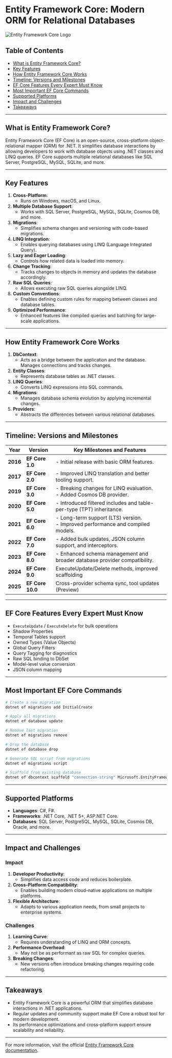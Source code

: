 # Entity Framework Core: Modern ORM for Relational Databases

![Entity Framework Core Logo](https://learn.microsoft.com/en-us/ef/core/media/ef-core-logo.svg)

## Table of Contents

- [What is Entity Framework Core?](#what-is-entity-framework-core)
- [Key Features](#key-features)
- [How Entity Framework Core Works](#how-entity-framework-core-works)
- [Timeline: Versions and Milestones](#timeline-versions-and-milestones)
- [EF Core Features Every Expert Must Know](#ef-core-features-every-expert-must-know)
- [Most Important EF Core Commands](#most-important-ef-core-commands)
- [Supported Platforms](#supported-platforms)
- [Impact and Challenges](#impact-and-challenges)
- [Takeaways](#takeaways)

---

## What is Entity Framework Core?

Entity Framework Core (EF Core) is an open-source, cross-platform object-relational mapper (ORM) for .NET. It simplifies database interactions by allowing developers to work with database objects using .NET classes and LINQ queries. EF Core supports multiple relational databases like SQL Server, PostgreSQL, MySQL, SQLite, and more.

---

## Key Features

1. **Cross-Platform**:
   - Runs on Windows, macOS, and Linux.
2. **Multiple Database Support**:
   - Works with SQL Server, PostgreSQL, MySQL, SQLite, Cosmos DB, and more.
3. **Migrations**:
   - Simplifies schema changes and versioning with code-based migrations.
4. **LINQ Integration**:
   - Enables querying databases using LINQ (Language Integrated Query).
5. **Lazy and Eager Loading**:
   - Controls how related data is loaded into memory.
6. **Change Tracking**:
   - Tracks changes to objects in memory and updates the database accordingly.
7. **Raw SQL Queries**:
   - Allows executing raw SQL queries alongside LINQ.
8. **Custom Conventions**:
   - Enables defining custom rules for mapping between classes and database tables.
9. **Optimized Performance**:
   - Enhanced features like compiled queries and batching for large-scale applications.

---

## How Entity Framework Core Works

1. **DbContext**:
   - Acts as a bridge between the application and the database. Manages connections and tracks changes.
2. **Entity Classes**:
   - Represents database tables as .NET classes.
3. **LINQ Queries**:
   - Converts LINQ expressions into SQL commands.
4. **Migrations**:
   - Manages database schema evolution by applying incremental changes.
5. **Providers**:
   - Abstracts the differences between various relational databases.

---

## Timeline: Versions and Milestones

| **Year** | **Version**      | **Key Milestones and Features**                                  |
|----------|------------------|------------------------------------------------------------------|
| **2016** | **EF Core 1.0**  | - Initial release with basic ORM features.                       |
| **2017** | **EF Core 2.0**  | - Improved LINQ translation and better tooling support.          |
| **2019** | **EF Core 3.0**  | - Breaking changes for LINQ evaluation.<br>- Added Cosmos DB provider. |
| **2020** | **EF Core 5.0**  | - Introduced filtered includes and table-per-type (TPT) inheritance. |
| **2021** | **EF Core 6.0**  | - Long-term support (LTS) version.<br>- Improved performance and compiled models. |
| **2022** | **EF Core 7.0**  | - Added bulk updates, JSON column support, and interceptors.     |
| **2023** | **EF Core 8.0**  | - Enhanced schema management and broader database provider compatibility. |
| **2024** | **EF Core 9.0**  | ExecuteUpdate/Delete methods, improved scaffolding |
| **2025** | **EF Core 10.0** | Cross-provider schema sync, tool updates (Preview) |


---

## EF Core Features Every Expert Must Know

- `ExecuteUpdate` / `ExecuteDelete` for bulk operations
- Shadow Properties
- Temporal Tables support
- Owned Types (Value Objects)
- Global Query Filters
- Query Tagging for diagnostics
- Raw SQL binding to DbSet<T>
- Model-level value conversion
- JSON column mapping




---

## Most Important EF Core Commands

```bash
# Create a new migration
dotnet ef migrations add InitialCreate

# Apply all migrations
dotnet ef database update

# Remove last migration
dotnet ef migrations remove

# Drop the database
dotnet ef database drop

# Generate SQL script from migrations
dotnet ef migrations script

# Scaffold from existing database
dotnet ef dbcontext scaffold "connection-string" Microsoft.EntityFrameworkCore.SqlServer -o Models
```

---

## Supported Platforms

- **Languages**: C#, F#.
- **Frameworks**: .NET Core, .NET 5+, ASP.NET Core.
- **Databases**: SQL Server, PostgreSQL, MySQL, SQLite, Cosmos DB, Oracle, and more.

---

## Impact and Challenges

### **Impact**

1. **Developer Productivity**:
   - Simplifies data access code and reduces boilerplate.
2. **Cross-Platform Compatibility**:
   - Enables building modern cloud-native applications on multiple platforms.
3. **Flexible Architecture**:
   - Adapts to various application needs, from small projects to enterprise systems.

### **Challenges**

1. **Learning Curve**:
   - Requires understanding of LINQ and ORM concepts.
2. **Performance Overhead**:
   - May not be as performant as raw SQL for complex queries.
3. **Breaking Changes**:
   - New versions often introduce breaking changes requiring code refactoring.

---

## Takeaways

- Entity Framework Core is a powerful ORM that simplifies database interactions in .NET applications.
- Regular updates and community support make EF Core a robust tool for modern development.
- Its performance optimizations and cross-platform support ensure scalability and reliability.

---

For more information, visit the official [Entity Framework Core documentation](https://learn.microsoft.com/en-us/ef/core/).
